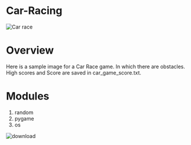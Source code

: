 # Car-Racing

![Car race](https://user-images.githubusercontent.com/115481955/219075547-d9314036-76a7-4312-ad39-a136f92b91aa.png)

 # Overview
 
 Here is a sample image for a Car Race game. In which there are obstacles. High scores and Score are saved in car_game_score.txt.
 
 # Modules
 1. random
 2. pygame
 3. os


 
![download](https://user-images.githubusercontent.com/115481955/219077512-105b255f-80ec-4aa7-a269-a8c8705f810b.png)

